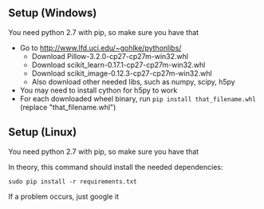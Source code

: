 ## Setup (Windows)

You need python 2.7 with pip, so make sure you have that

* Go to http://www.lfd.uci.edu/~gohlke/pythonlibs/
    * Download Pillow-3.2.0-cp27-cp27m-win32.whl
    * Download scikit_learn-0.17.1-cp27-cp27m-win32.whl
    * Download scikit_image-0.12.3-cp27-cp27m-win32.whl
    * Also download other needed libs, such as numpy, scipy, h5py
* You may need to install cython for h5py to work
* For each downloaded wheel binary, run `pip install that_filename.whl` (replace "that_filename.whl")

## Setup (Linux)

You need python 2.7 with pip, so make sure you have that

In theory, this command should install the needed dependencies:

`sudo pip install -r requirements.txt`

If a problem occurs, just google it

